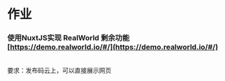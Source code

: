 # 作业
### 使用NuxtJS实现 RealWorld 剩余功能 [https://demo.realworld.io/#/](https://demo.realworld.io/#/)

<br />要求：发布码云上，可以直接展示网页
